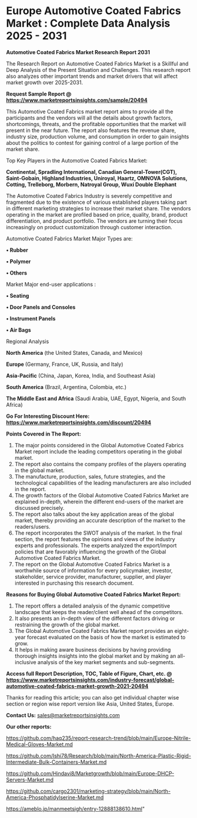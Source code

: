 # Europe Automotive Coated Fabrics Market : Complete Data Analysis 2025 - 2031

<strong>Automotive Coated Fabrics Market Research Report 2031</strong>

The Research Report on Automotive Coated Fabrics Market is a Skillful and Deep Analysis of the Present Situation and Challenges. This research report also analyzes other important trends and market drivers that will affect market growth over 2025-2031.

<strong>Request Sample Report @ <a href=https://www.marketreportsinsights.com/sample/20494>https://www.marketreportsinsights.com/sample/20494</a></strong>

This Automotive Coated Fabrics market report aims to provide all the participants and the vendors will all the details about growth factors, shortcomings, threats, and the profitable opportunities that the market will present in the near future. The report also features the revenue share, industry size, production volume, and consumption in order to gain insights about the politics to contest for gaining control of a large portion of the market share.

Top Key Players in the Automotive Coated Fabrics Market:

<strong>Continental, Spradling International, Canadian General-Tower(CGT), Saint-Gobain, Highland Industries, Uniroyal, Haartz, OMNOVA Solutions, Cotting, Trelleborg, Morbern, Natroyal Group, Wuxi Double Elephant</strong>

The Automotive Coated Fabrics Industry is severely competitive and fragmented due to the existence of various established players taking part in different marketing strategies to increase their market share. The vendors operating in the market are profiled based on price, quality, brand, product differentiation, and product portfolio. The vendors are turning their focus increasingly on product customization through customer interaction.

Automotive Coated Fabrics Market Major Types are:

<strong>• Rubber

• Polymer

• Others</strong>

Market Major end-user applications :

<strong>• Seating

• Door Panels and Consoles

• Instrument Panels

• Air Bags</strong>

Regional Analysis

</u><strong><b>North America</b></strong> (the United States, Canada, and Mexico)

<strong><b>Europe </b></strong>(Germany, France, UK, Russia, and Italy)

<strong><b>Asia-Pacific</b></strong> (China, Japan, Korea, India, and Southeast Asia)

<strong><b>South America</b></strong> (Brazil, Argentina, Colombia, etc.)

<strong><b>The Middle East and Africa</b></strong> (Saudi Arabia, UAE, Egypt, Nigeria, and South Africa)

<strong>Go For Interesting Discount Here: <a href=https://www.marketreportsinsights.com/discount/20494>https://www.marketreportsinsights.com/discount/20494</a></strong>

<strong>Points Covered in The Report:</strong>
<ol>
  <li>The major points considered in the Global Automotive Coated Fabrics Market report include the leading competitors operating in the global market.</li>
  <li>The report also contains the company profiles of the players operating in the global market.</li>
  <li>The manufacture, production, sales, future strategies, and the technological capabilities of the leading manufacturers are also included in the report.</li>
  <li>The growth factors of the Global Automotive Coated Fabrics Market are explained in-depth, wherein the different end-users of the market are discussed precisely.</li>
  <li>The report also talks about the key application areas of the global market, thereby providing an accurate description of the market to the readers/users.</li>
  <li>The report incorporates the SWOT analysis of the market. In the final section, the report features the opinions and views of the industry experts and professionals. The experts analyzed the export/import policies that are favorably influencing the growth of the Global Automotive Coated Fabrics Market.</li>
  <li>The report on the Global Automotive Coated Fabrics Market is a worthwhile source of information for every policymaker, investor, stakeholder, service provider, manufacturer, supplier, and player interested in purchasing this research document.</li>
</ol>
<strong>Reasons for Buying Global Automotive Coated Fabrics Market Report:</strong>

<ol>
  <li>The report offers a detailed analysis of the dynamic competitive landscape that keeps the reader/client well ahead of the competitors.</li>
  <li>It also presents an in-depth view of the different factors driving or restraining the growth of the global market.</li>
  <li>The Global Automotive Coated Fabrics Market report provides an eight-year forecast evaluated on the basis of how the market is estimated to grow.</li>
  <li>It helps in making aware business decisions by having providing thorough insights insights into the global market and by making an all-inclusive analysis of the key market segments and sub-segments.</li>
</ol>
<strong>Access full Report Description, TOC, Table of Figure, Chart, etc. @ <a href=https://www.marketreportsinsights.com/industry-forecast/global-automotive-coated-fabrics-market-growth-2021-20494>https://www.marketreportsinsights.com/industry-forecast/global-automotive-coated-fabrics-market-growth-2021-20494</a></strong>


Thanks for reading this article; you can also get individual chapter wise section or region wise report version like Asia, United States, Europe.

<strong>Contact Us:</strong>
sales@marketreportsinsights.com

<strong>Our other reports:</strong>

<a href=https://github.com/haq235/report-research-trend/blob/main/Europe-Nitrile-Medical-Gloves-Market.md>https://github.com/haq235/report-research-trend/blob/main/Europe-Nitrile-Medical-Gloves-Market.md</a>

<a href=https://github.com/Ishi78/Research/blob/main/North-America-Plastic-Rigid-Intermediate-Bulk-Containers-Market.md>https://github.com/Ishi78/Research/blob/main/North-America-Plastic-Rigid-Intermediate-Bulk-Containers-Market.md</a>

<a href=https://github.com/Hindavi8/Marketgrowth/blob/main/Europe-DHCP-Servers-Market.md>https://github.com/Hindavi8/Marketgrowth/blob/main/Europe-DHCP-Servers-Market.md</a>

<a href=https://github.com/cargo2301/marketing-strategy/blob/main/North-America-Phosphatidylserine-Market.md>https://github.com/cargo2301/marketing-strategy/blob/main/North-America-Phosphatidylserine-Market.md</a>

<a href=https://ameblo.jp/manmeetsigh/entry-12888138610.html>https://ameblo.jp/manmeetsigh/entry-12888138610.html</a>"
